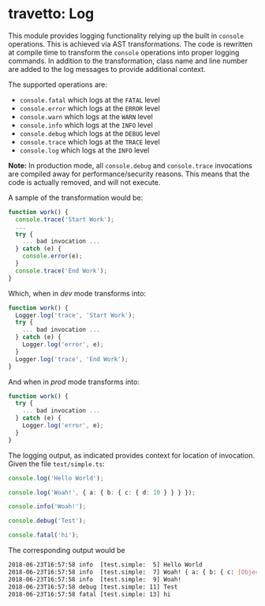 travetto: Log
===

This module provides logging functionality relying up the built in `console` operations. This is achieved via AST transformations. The code is rewritten at compile time to transform the `console` operations into proper logging commands. In addition to the transformation, class name and line number are added to the log messages to provide additional context.

The supported operations are:
* `console.fatal` which logs at the `FATAL` level
* `console.error` which logs at the `ERROR` level
* `console.warn` which logs at the `WARN` level
* `console.info` which logs at the `INFO` level
* `console.debug` which logs at the `DEBUG` level
* `console.trace` which logs at the `TRACE` level
* `console.log` which logs at the `INFO` level

**Note:** In production mode, all `console.debug` and `console.trace` invocations are compiled away for performance/security reasons. This means that the code is actually removed, and will not execute.

A sample of the transformation would be:
```typescript
function work() {
  console.trace('Start Work');
  ...
  try {
    ... bad invocation ...
  } catch (e) {
    console.error(e);
  }
  console.trace('End Work');
}
```
Which, when in *dev* mode transforms into:
```typescript
function work() {
  Logger.log('trace', 'Start Work');
  try {
    ... bad invocation ...
  } catch (e) { 
    Logger.log('error', e);
  }
  Logger.log('trace', 'End Work');
}
```
And when in *prod* mode transforms into:
```typescript
function work() {
  try {
    ... bad invocation ...
  } catch (e) { 
    Logger.log('error', e);
  }
}
```

The logging output, as indicated provides context for location of invocation. Given the file `test/simple.ts`:
```typescript
console.log('Hello World');

console.log('Woah!', { a: { b: { c: { d: 10 } } } });

console.info('Woah!');

console.debug('Test');

console.fatal('hi');
```
The corresponding output would be
```bash
2018-06-23T16:57:58 info  [test.simple:  5] Hello World
2018-06-23T16:57:58 info  [test.simple:  7] Woah! { a: { b: { c: [Object] } } }
2018-06-23T16:57:58 info  [test.simple:  9] Woah!
2018-06-23T16:57:58 debug [test.simple: 11] Test
2018-06-23T16:57:58 fatal [test.simple: 13] hi
```
